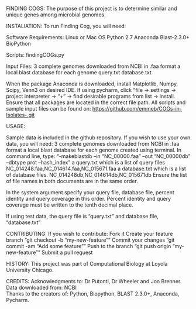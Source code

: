 
FINDING COGS: 
The purpose of this project is to determine similar and unique genes among microbial genomes.



INSTALlATION: 
To run Finding Cog, you will need: 

Software Requirements:
  Linux or Mac OS
  Python 2.7
    Anaconda
    Blast-2.3.0+
    BioPython 
    
    
Scripts: 
  findingCOGs.py
  
  
Input Files: 
  3 complete genomes downloaded from NCBI in .faa format 
  a local blast database for each genome
  query.txt
  database.txt

When the package Anaconda is downloaded, install Matplotlib, Numpy, Scipy, Venn3 on desired IDE. If using pycharm, click “file -> settings -> project interpreter -> “+” -> find desirable programs from list -> install. Ensure that all packages are located in the correct file path.
All scripts and sample input files can be found on: https://github.com/emmeb/COGs-in-Isolates-.git



USAGE:

Sample data is included in the github repository. If you wish to use your own data, you will need:
      3 complete genomes downloaded from NCBI in .faa format 
      a local blast database for each genome created using terminal. 
            In command line, type: “-makeblastdb –in “NC_00000.faa” –out “NC_00000db” –dbtype prot –hash_index”
      a query.txt which is a list of query files
            NC_014248.faa,NC_014614.faa,NC_015671.faa
      a database.txt which is a list of database files.
            NC_014248db,NC_014614db,NC_015671db 
      Ensure the list of file names in both documents are in   the same order. 
      
In the system argument specify your query file, database file, percent identity and query coverage in this order. Percent identity and query coverage must be written to the tenth decimal place. 

If using test data, the query file is “query.txt” and database file, “database.txt” 



CONTRIBUTING:
If you wish to contribute: 
      Fork it
      Create your feature branch
          “git checkout -b “my-new-feature””
      Commit your changes
          “git commit -am “Add some feature””
      Push to the branch
          “git push origin “my-new-feature””
      Submit a pull request 




HISTORY:
This project was part of Computational Biology at Loyola University Chicago. 



CREDITS:
Acknowledgments to: Dr Putonti, Dr Wheeler and Jon Brenner. 
Data downloaded from: NCBI  
Thanks to the creators of: Python, Biopython, BLAST 2.3.0+, Anaconda, Pycharm. 
